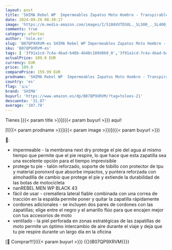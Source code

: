 ```yaml
---
layout: post
title: 'SHIMA Rebel WP  Impermeables Zapatos Moto Hombre - Transpirables  Reforzados Zapatos Moto de Cuero  Soporte para el tobillo  Suela Antideslizante  Mango de Cambio de Marchas  Negro  43 '
date: 2024-09-29 08:39:17
image: 'https://m.media-amazon.com/images/I/518AVUTDS8L._SL500_._SL400_.jpg'
comments: true
category: ofertas
author: 'tole.es'
slug: 'B07QP9XRVM-es SHIMA Rebel WP Impermeables Zapatos Moto Hombre -...'
sku: 'B07QP9XRVM-es'
tags: [ '3f91a1cd-7c4a-4bad-b48b-4b48c109d8b9_0','3f91a1cd-7c4a-4bad-b48b-4b48c109d8b9_6801','Accesorios de moto','Arborist Merchandising Root','Calzado protector de moto','Calzado protector de moto para hombre','Coche y moto','Motos, accesorios y piezas','Ropa de protección para moto','Self Service','Special Features Stores','Zapatos protectores de moto para hombre','shima','zapatos','🇪🇸', ]
actualPrice: 109.0 EUR
currency: EUR
price: 109.0
comparePrice: 159.99 EUR
prodname: 'SHIMA Rebel WP  Impermeables Zapatos Moto Hombre - Transpirables  Reforzados Zapatos Moto de Cuero  Soporte para el tobillo  Suela Antideslizante  Mango de Cambio de Marchas  Negro  43 '
country: 'es'
flag: '🇪🇸'
brand: 'SHIMA'
buyurl: 'https://www.amazon.es/dp/B07QP9XRVM/?tag=tolees-21'
descuento: '31.87'
average: '107.78'
---
```


Tienes [{{< param title >}}]({{< param buyurl >}}) aqui!

[![{{< param prodname >}}]({{< param image >}})]({{< param buyurl >}})

🔎:

- impermeable - la membrana next dry protege el pie del agua al mismo tiempo que permite que el pie respire, lo que hace que esta zapatilla sea una excelente opción para el tiempo imprevisible
- protege tu pie - talón reforzado, soporte de tobillo con protector de tpu y material poronxrd que absorbe impactos, y puntera reforzada con almohadilla de cambio que protege el pie y extiende la durabilidad de las botas de motocicleta
- nanREBEL MEN WP BLACK 43
- fácil de usar - cremallera lateral fiable combinada con una correa de tracción en la espalda permite poner y quitar la zapatilla rápidamente
- cordones adicionales - se incluyen dos pares de cordones con las zapatillas; elige entre el negro y el amarillo flúo para que encajen mejor con tus accesorios de moto
- ventilado - la piel perforada en zonas estratégicas de las zapatillas de moto permite un óptimo intercambio de aire durante el viaje y deja que tu pie respire durante un largo día en la oficina

[🛒 Comprar!!!]({{< param buyurl >}})
{{<world>}}B07QP9XRVM{{</world>}}

